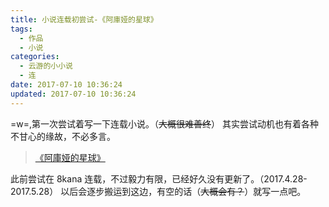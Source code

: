 ```yaml
---
title: 小说连载初尝试-《阿庫娅的星球》
tags:
  - 作品
  - 小说
categories:
  - 云游的小小说
  - 连
date: 2017-07-10 10:36:24
updated: 2017-07-10 10:36:24
---
```


=w=,第一次尝试着写一下连载小说。（~~大概很难善终~~）
其实尝试动机也有着各种不甘心的缘故，不必多言。

> [《阿庫娅的星球》](https://www.8kana.com/book/14511.html)

此前尝试在 8kana 连载，不过毅力有限，已经好久没有更新了。（2017.4.28-2017.5.28）
以后会逐步搬运到这边，有空的话（~~大概会有？~~）就写一点吧。
